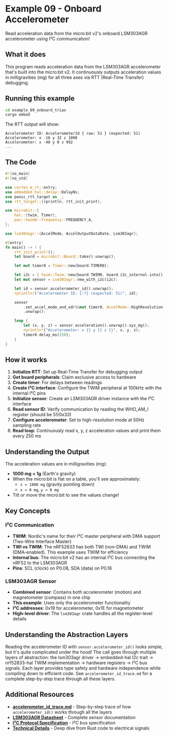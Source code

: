# Example 09 - Onboard Accelerometer

Read acceleration data from the micro:bit v2's onboard LSM303AGR accelerometer using I²C communication!

## What it does

This program reads acceleration data from the LSM303AGR accelerometer that's built into the micro:bit v2. It continuously outputs acceleration values in milligravities (mg) for all three axes via RTT (Real-Time Transfer) debugging.

## Running this example

```bash
cd example_09_onboard_triax
cargo embed
```

The RTT output will show:
```
Accelerometer ID: AccelerometerId { raw: 51 } (expected: 51)
Accelerometer: x -16 y 32 z 1008
Accelerometer: x -48 y 0 z 992
...
```
## The Code

```rust
#![no_main]
#![no_std]

use cortex_m_rt::entry;
use embedded_hal::delay::DelayNs;
use panic_rtt_target as _;
use rtt_target::{rprintln, rtt_init_print};

use microbit::{
    hal::{twim, Timer},
    pac::twim0::frequency::FREQUENCY_A,
};

use lsm303agr::{AccelMode, AccelOutputDataRate, Lsm303agr};

#[entry]
fn main() -> ! {
    rtt_init_print!();
    let board = microbit::Board::take().unwrap();

    let mut timer0 = Timer::new(board.TIMER0);

    let i2c = { twim::Twim::new(board.TWIM0, board.i2c_internal.into(), FREQUENCY_A::K100) };
    let mut sensor = Lsm303agr::new_with_i2c(i2c);

    let id = sensor.accelerometer_id().unwrap();
    rprintln!("Accelerometer ID: {:?} (expected: 51)", id);

    sensor
        .set_accel_mode_and_odr(&mut timer0, AccelMode::HighResolution, AccelOutputDataRate::Hz50)
        .unwrap();

    loop {
        let (x, y, z) = sensor.acceleration().unwrap().xyz_mg();
        rprintln!("Accelerometer: x {} y {} z {}", x, y, z);
        timer0.delay_ms(250);
    }
}
```

## How it works

1. **Initialize RTT**: Set up Real-Time Transfer for debugging output
2. **Get board peripherals**: Claim exclusive access to hardware
3. **Create timer**: For delays between readings
4. **Create I²C interface**: Configure the TWIM peripheral at 100kHz with the internal I²C pins
5. **Initialize sensor**: Create an LSM303AGR driver instance with the I²C interface
6. **Read sensor ID**: Verify communication by reading the WHO_AM_I register (should be 51/0x33)
7. **Configure accelerometer**: Set to high-resolution mode at 50Hz sampling rate
8. **Read loop**: Continuously read x, y, z acceleration values and print them every 250 ms

## Understanding the Output

The acceleration values are in milligravities (mg):
- **1000 mg = 1g** (Earth's gravity)
- When the micro:bit is flat on a table, you'll see approximately:
  - `z ≈ 1000 mg` (gravity pointing down)
  - `x ≈ 0 mg`, `y ≈ 0 mg`
- Tilt or move the micro:bit to see the values change!

## Key Concepts

### I²C Communication
- **TWIM**: Nordic's name for their I²C master peripheral with DMA support (Two-Wire Interface Master)
- **TWI vs TWIM**: The nRF52833 has both TWI (non-DMA) and TWIM (DMA-enabled). This example uses TWIM for efficiency
- **Internal bus**: The micro:bit v2 has an internal I²C bus connecting the nRF52 to the LSM303AGR
- **Pins**: SCL (clock) on P0.08, SDA (data) on P0.16

### LSM303AGR Sensor
- **Combined sensor**: Contains both accelerometer (motion) and magnetometer (compass) in one chip
- **This example**: Uses only the accelerometer functionality
- **I²C addresses**: 0x19 for accelerometer, 0x1E for magnetometer
- **High-level driver**: The `lsm303agr` crate handles all the register-level details

## Understanding the Abstraction Layers

Reading the accelerometer ID with `sensor.accelerometer_id()` looks simple, but it's quite complicated under the hood! The call goes through multiple layers of abstraction: the lsm303agr driver → embedded-hal I2c trait → nrf52833-hal TWIM implementation → hardware registers → I²C bus signals. Each layer provides type safety and hardware independence while compiling down to efficient code. See `accelerometer_id_trace.md` for a complete step-by-step trace through all these layers.

## Additional Resources

- **[accelerometer_id_trace.md](accelerometer_id_trace.md)** - Step-by-step trace of how `accelerometer_id()` works through all the layers
- **[LSM303AGR Datasheet](../doc/lsm303agr.pdf)** - Complete sensor documentation
- **[I²C Protocol Specification](https://www.nxp.com/docs/en/user-guide/UM10204.pdf)** - I²C bus specification
- **[Technical Details](technical_details.md)** - Deep dive from Rust code to electrical signals